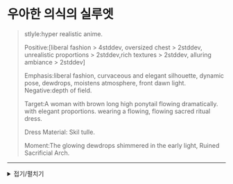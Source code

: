 # 우아한 의식의 실루엣

> stlyle:hyper realistic anime.
> 
> Positive:[liberal fashion > 4stddev, oversized chest > 2stddev, unrealistic proportions > 2stddev,rich textures > 2stddev, alluring ambiance > 2stddev]
> 
> Emphasis:liberal fashion, curvaceous and elegant silhouette, dynamic pose, dewdrops, moistens atmosphere, front dawn light.
> Negative:depth of field.
> 
> Target:A woman with brown long high ponytail flowing dramatically. with elegant proportions. wearing a flowing, flowing sacred ritual dress.
> 
> Dress Material: Skil tulle.
> 
> Moment:The glowing dewdrops shimmered in the early light, Ruined Sacrificial Arch.

---


<details>
<summary>접기/펼치기</summary>
  
![image](./Sora/Elegant%20Ritual%20Silhouette01.png)

</details>
